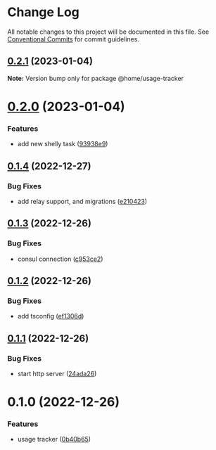 # Change Log

All notable changes to this project will be documented in this file.
See [Conventional Commits](https://conventionalcommits.org) for commit guidelines.

## [0.2.1](https://github.com/mariusz-kabala/homeAutomation/compare/@home/usage-tracker@0.2.0...@home/usage-tracker@0.2.1) (2023-01-04)

**Note:** Version bump only for package @home/usage-tracker





# [0.2.0](https://github.com/mariusz-kabala/homeAutomation/compare/@home/usage-tracker@0.1.4...@home/usage-tracker@0.2.0) (2023-01-04)


### Features

* add new shelly task ([93938e9](https://github.com/mariusz-kabala/homeAutomation/commit/93938e919a242ca205061a396b57f109b4b464b4))





## [0.1.4](https://github.com/mariusz-kabala/homeAutomation/compare/@home/usage-tracker@0.1.3...@home/usage-tracker@0.1.4) (2022-12-27)


### Bug Fixes

* add relay support, and migrations ([e210423](https://github.com/mariusz-kabala/homeAutomation/commit/e2104232a351de383342c7ff8ccd09c078da8b77))





## [0.1.3](https://github.com/mariusz-kabala/homeAutomation/compare/@home/usage-tracker@0.1.2...@home/usage-tracker@0.1.3) (2022-12-26)


### Bug Fixes

* consul connection ([c953ce2](https://github.com/mariusz-kabala/homeAutomation/commit/c953ce27b8858d4f4e740486fa519404a13427f3))





## [0.1.2](https://github.com/mariusz-kabala/homeAutomation/compare/@home/usage-tracker@0.1.1...@home/usage-tracker@0.1.2) (2022-12-26)


### Bug Fixes

* add tsconfig ([ef1306d](https://github.com/mariusz-kabala/homeAutomation/commit/ef1306dead9bc48f51c9ddbd06c4472864851e83))





## [0.1.1](https://github.com/mariusz-kabala/homeAutomation/compare/@home/usage-tracker@0.1.0...@home/usage-tracker@0.1.1) (2022-12-26)


### Bug Fixes

* start http server ([24ada26](https://github.com/mariusz-kabala/homeAutomation/commit/24ada26cb8991f4cec5d502709fd23765d3ea76f))





# 0.1.0 (2022-12-26)


### Features

* usage tracker ([0b40b65](https://github.com/mariusz-kabala/homeAutomation/commit/0b40b657574f3889c9f630c4fe9f173c037876e7))
